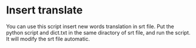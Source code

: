 # Insert translate
You can use this script insert new words translation in srt file.
Put the python script and dict.txt in the same diractory of srt file, and run the script. 
It will modify the srt file automatic.
